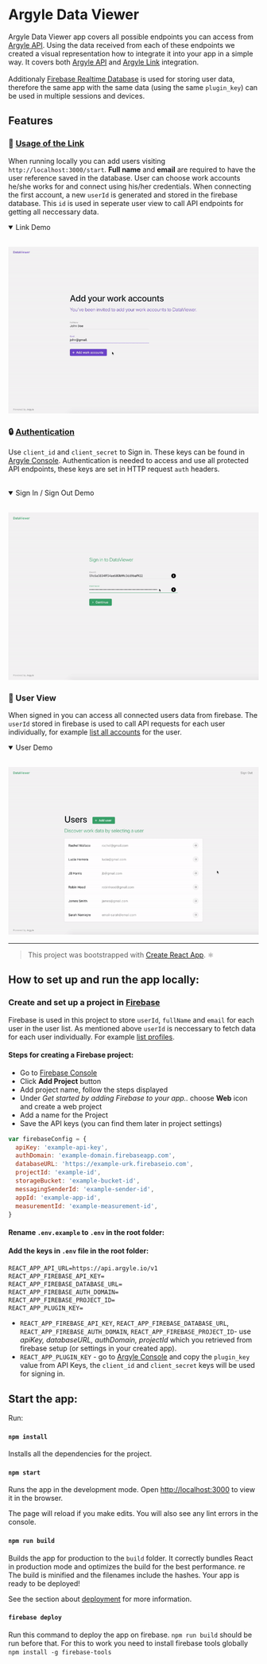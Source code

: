 # Argyle Data Viewer

Argyle Data Viewer app covers all possible endpoints you can access from [Argyle API](https://argyle.io/docs/api-reference). Using the data received from each of these endpoints we created a visual representation how to integrate it into your app in a simple way. It covers both [Argyle API](https://argyle.io/docs/api-reference) and [Argyle Link](https://argyle.io/docs/argyle-link/overview) integration.
<br>
<br>
Additionaly [Firebase Realtime Database](https://firebase.google.com/docs/database) is used for storing user data, therefore the same app with the same data (using the same `plugin_key`) can be used in multiple sessions and devices.

## Features

### :space_invader: [Usage of the Link](https://argyle.io/docs/argyle-link/overview)

When running locally you can add users visiting `http://localhost:3000/start`. **Full name** and **email** are required to have the user reference saved in the database. User can choose work accounts he/she works for and connect using his/her credentials. When connecting the first account, a new `userId` is generated and stored in the firebase database. This `id` is used in seperate user view to call API endpoints for getting all neccessary data.

<details open><summary>Link Demo</summary>
<br>
  <p align="center">
    <img src="./demo-gifs/link.gif" alt="link gif">
  </p>
</details>

### :lock: [Authentication](https://argyle.io/docs/api-reference/authentication)

Use `client_id` and `client_secret` to Sign in. These keys can be found in [Argyle Console](https://console.argyle.io). Authentication is needed to access and use all protected API endpoints, these keys are set in HTTP request `auth` headers.
<br>
<br>

<details open><summary>Sign In / Sign Out Demo</summary>
<br>
  <p align="center">
    <img src="./demo-gifs/sign_in.gif" alt="A gif to show sign in process">
  </p>
</details>

### :raising_hand: User View

When signed in you can access all connected users data from firebase. The `userId` stored in firebase is used to call API requests for each user individually, for example [list all accounts](https://argyle.io/docs/api-reference/accounts/list-accounts) for the user.

<details open><summary>User Demo</summary>
<br>
  <p align="center">
    <img src="./demo-gifs/profile.gif" alt="profile gif">
  </p>
</details>

---

> This project was bootstrapped with [Create React App](https://github.com/facebook/create-react-app). ⚛️

## How to set up and run the app locally:

### Create and set up a project in [Firebase](https://firebase.google.com/docs/web/setup)

Firebase is used in this project to store `userId`, `fullName` and `email` for each user in the user list. As mentioned above `userId` is neccessary to fetch data for each user individually. For example [list profiles](https://argyle.io/docs/api-reference/profiles/list-profiles).
<br>

#### Steps for creating a Firebase project:

- Go to [Firebase Console](https://console.firebase.google.com)
- Click **Add Project** button
- Add project name, follow the steps displayed
- Under _Get started by adding Firebase to your app.._ choose **Web** icon and create a web project
- Add a name for the Project
- Save the API keys (you can find them later in project settings)

```js
var firebaseConfig = {
  apiKey: 'example-api-key',
  authDomain: 'example-domain.firebaseapp.com',
  databaseURL: 'https://example-urk.firebaseio.com',
  projectId: 'example-id',
  storageBucket: 'example-bucket-id',
  messagingSenderId: 'example-sender-id',
  appId: 'example-app-id',
  measurementId: 'example-measurement-id',
}
```

#### Rename `.env.example` to `.env` in the root folder:

#### Add the keys in `.env` file in the root folder:

```
REACT_APP_API_URL=https://api.argyle.io/v1
REACT_APP_FIREBASE_API_KEY=
REACT_APP_FIREBASE_DATABASE_URL=
REACT_APP_FIREBASE_AUTH_DOMAIN=
REACT_APP_FIREBASE_PROJECT_ID=
REACT_APP_PLUGIN_KEY=
```

- `REACT_APP_FIREBASE_API_KEY`, `REACT_APP_FIREBASE_DATABASE_URL`, `REACT_APP_FIREBASE_AUTH_DOMAIN`, `REACT_APP_FIREBASE_PROJECT_ID`- use _apiKey, databaseURL, authDomain, projectId_ which you retrieved from firebase setup (or settings in your created app).
- `REACT_APP_PLUGIN_KEY` - go to [Argyle Console](https://console.argyle.io) and copy the `plugin_key` value from API Keys, the `client_id` and `client_secret` keys will be used for signing in.

## Start the app:

Run:

#### `npm install`

Installs all the dependencies for the project.

#### `npm start`

Runs the app in the development mode.
Open [http://localhost:3000](http://localhost:3000) to view it in the browser.

The page will reload if you make edits.
You will also see any lint errors in the console.

#### `npm run build`

Builds the app for production to the `build` folder.
It correctly bundles React in production mode and optimizes the build for the best performance.
re
The build is minified and the filenames include the hashes.
Your app is ready to be deployed!

See the section about [deployment](https://facebook.github.io/create-react-app/docs/deployment) for more information.

#### `firebase deploy`

Run this command to deploy the app on firebase. `npm run build` should be run before that.
For this to work you need to install firebase tools globally
`npm install -g firebase-tools`
